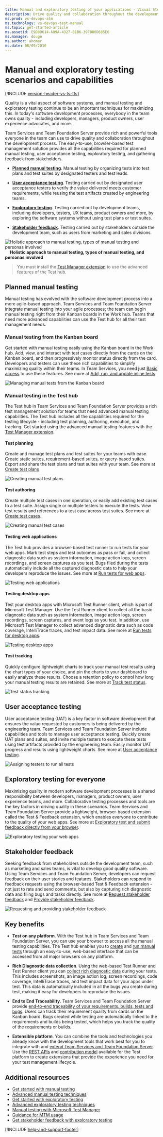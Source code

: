 ```yaml
---
title: Manual and exploratory testing of your applications - Visual Studio Team Services
description: Drive quality and collaboration throughout the development process with manual and exploratory testing capabilities
ms.prod: vs-devops-alm
ms.technology: vs-devops-test-manual
ms.topic: get-started-article
ms.assetid: E9D8D614-A09A-4327-81B6-39F880D685E6
ms.manager: douge
ms.author: ahomer
ms.date: 08/09/2016
---
```


# Manual and exploratory testing scenarios and capabilities
 
[!INCLUDE [version-header-vs-ts-tfs](../_shared/version-header-vs-ts-tfs.md)] 

Quality is a vital aspect of software systems, and manual testing 
and exploratory testing continue to be an important techniques for maximizing this.
In today's software development processes,
everybody in the team owns quality - including developers, managers, 
product owners, user experience advocates, and more.

Team Services and Team Foundation Server provide rich and powerful
tools everyone in the team can use to drive quality and collaboration
throughout the development process. The easy-to-use, browser-based 
test management solution provides all the capabilities required for 
planned manual testing, user acceptance testing, exploratory testing,
and gathering feedback from stakeholders.


* **[Planned manual testing](#manual-testing)**. Manual testing by organizing tests into test plans and test suites by designated testers and test leads.

* **[User acceptance testing](#user-acceptance)**. Testing carried out by designated user acceptance testers to verify the value delivered meets customer requirements, while reusing the test artifacts created by engineering teams. 

* **[Exploratory testing](#exploratory-testing)**. Testing carried out by development teams, including developers, testers, UX teams, product owners and more, by exploring the software systems without using test plans or test suites. 

* **[Stakeholder feedback](#stakeholder-feedback)**. Testing carried out by stakeholders outside the development team, such as users from marketing and sales divisions.  

![Holistic approach to manual testing, types of manual testing and personas involved](_img/manual-testing/schematic-01.png)  
&nbsp; &nbsp; **Holistic approach to manual testing, types of manual testing, and personas involved**

>You must install the [Test Manager extension](https://marketplace.visualstudio.com/items?itemName=ms.vss-testmanager-web)
to use the advanced features of the Test hub.


<a name="manual-testing"></a>
## Planned manual testing

Manual testing has evolved with the software development process
into a more agile-based approach. Team Services and Team Foundation
Server integrate manual testing into your agile processes; the team
can begin manual testing right from their Kanban boards in the Work
hub. Teams that need more advanced capabilities can use the Test
hub for all their test management needs.

### Manual testing from the Kanban board

Get started with manual testing easily using the Kanban board in 
the Work hub. Add, view, and interact with test cases directly
from the cards on the Kanban board, and then progressively monitor
status directly from the card. Developers and testers can use these
rich capabilities to simplify maximizing quality within their teams.
In Team Services, you need just [Basic access](../../setup-admin/team-services/buy-basic-access-add-team-services-users.md)
to use these features. See more at [Add, run, and update inline tests](../../work/kanban/add-run-update-tests.md).

![Managing manual tests from the Kanban board](_img/manual-testing/kanban-board-01.png)

### Manual testing in the Test hub

The Test hub in Team Services and Team Foundation Server provides
a rich test management solution for teams that need advanced manual
testing capabilities. The Test hub includes all the capabilities
required for the testing lifecycle - including test planning, authoring,
execution, and tracking. Get started using the advanced manual 
testing features with the
[Test Manager extension](https://marketplace.visualstudio.com/items?itemName=ms.vss-testmanager-web).

#### Test planning

Create and manage test plans and test suites for your teams with ease.
Create static suites, requirement-based suites, or query-based suites.
Export and share the test plans and test suites with your team.
See more at [Create test plans](getting-started/create-a-test-plan.md)

![Creating manual test plans](_img/manual-testing/create-test-plans-01.png)

#### Test authoring

Create multiple test cases in one operation, or easily add existing
test cases to a test suite. Assign single or multiple testers to 
execute the tests. View test results and references to a test case
across test suites. See more at [Create test cases](getting-started/create-test-cases.md).

![Creating manual test cases](_img/manual-testing/create-test-cases-01.png)

#### Testing web applications

The Test hub provides a browser-based test runner to run tests for your 
web apps. Mark test steps and test outcomes as pass or fail, and collect
diagnostic data such as system information, image action logs, 
screen recordings, and screen captures as you test. Bugs filed
during the tests automatically include all the captured diagnostic data
to help your developers reproduce the issues. 
See more at [Run tests for web apps](getting-started/run-manual-tests.md#run-web).

![Testing web applications](_img/manual-testing/test-web-app-01.png)

#### Testing desktop apps

Test your desktop apps with Microsoft Test Runner client, which is part
of Microsoft Test Manager. Use the Test Runner client to collect all the
basic diagnostic data such as system information, image action logs,
screen recordings, screen captures, and event logs as you test. 
In addition, use Microsoft Test Manager to collect advanced diagnostic
data such as code coverage, IntelliTrace traces, and test impact data.
See more at [Run tests for desktop apps](getting-started/run-manual-tests.md#run-desktop).

![Testing desktop apps](_img/manual-testing/test-desktop-apps-01.png)

#### Test tracking

Quickly configure lightweight charts to track your manual test results
using the chart types of your choice, and pin the charts to your dashboard to
easily analyze these results. Choose a retention policy to control how
long your manual testing results are retained.
See more at [Track test status](getting-started/track-test-status.md).

![Test status tracking](_img/manual-testing/track-test-status-01.png)

<a name="user-acceptance"></a>
## User acceptance testing

User acceptance testing (UAT) is a key factor in software development
that ensures the value requested by customers is being delivered
by the engineering team. Team Services and Team Foundation Server
include capabilities and tools to manage user acceptance testing.
Quickly create UAT plans and suites, and invite multiple testers to
execute these tests using test artifacts provided by the engineering team.
Easily monitor UAT progress and results using lightweight charts.
See more at [User acceptance testing](getting-started/user-acceptance-testing.md).

![Assigning testers to run all tests](_img/manual-testing/assign-testers-01.png)

<a name="exploratory-testing"></a>
## Exploratory testing for everyone

Maximizing quality in modern software development processes is a
shared responsibility between developers, managers, product owners,
user experience teams, and more. Collaborative testing processes and
tools are the key factors in driving quality in these scenarios.
Team Services and Team Foundation Server provide a lightweight, 
browser-based extension called the Test &amp; Feedback extension,
which enables everyone to contribute to the quality of your web apps.
See more at [Exploratory test and submit feedback directly from your browser](getting-started/perform-exploratory-tests.md).

![Exploratory testing your web apps](_img/manual-testing/exploratory-testing-01.png)

<a name="stakeholder-feedback"></a>
## Stakeholder feedback

Seeking feedback from stakeholders outside the development team, such
as marketing and sales teams, is vital to develop good quality software.
Using Team Services and Team Foundation Server, developers can request
feedback on their user stories and features. Stakeholders can respond
to feedback requests using the browser-based Test &amp; Feedback extension -
not just to rate and send comments, but also by capturing rich diagnostic
data and filing bugs and tasks directly.
See more at [Request stakeholder feedback](stakeholder/request-stakeholder-feedback.md) 
and [Provide stakeholder feedback](stakeholder/provide-stakeholder-feedback.md).

![Requesting and providing stakeholder feedback](_img/manual-testing/stakeholder-feedback-01.png)

## Key benefits

* **Test on any platform**. With the Test hub in Team Services and Team Foundation Server, you can use your browser to access all the manual testing capabilities. The Test hub enables you to [create](getting-started/create-test-cases.md) and [run manual tests](getting-started/run-manual-tests.md) through an easy-to-use, web-based interface that can be accessed from all major browsers on any platform.

* **Rich Diagnostic data collection**. Using the web-based Test Runner and Test Runner client you can [collect rich diagnostic data](collect-diagnostic-data.md) during your tests. This includes screenshots, an image action log, screen recordings, code coverage, IntelliTrace traces, and test impact data for your apps under test. This data is automatically included in all the bugs you create during test, making it easy for developers to reproduce the issues.

* **End to End Traceability**. Team Services and Team Foundation Server provide [end-to-end traceability of your requirements, builds, tests and bugs](../../work/track/link-work-items-support-traceability.md). Users can track their requirement quality from cards on the Kanban board. Bugs created while testing are automatically linked to the requirements and builds being tested, which helps you track the quality of the requirements or builds.

* **Extensible platform**. You can combine the tools and technologies you already know with the development tools that work best for you to integrate with and [extend Team Services and Team Foundation Server](../../integrate/get-started/overview.md). Use the [REST APIs](../../integrate/get-started/rest/basics.md) and [contribution model](../../../extend/develop/contributions-overview.md) available for the Test platform to create extensions that provide the experience you need for your test management lifecycle.

## Additional resources

* [Get started with manual testing](../../work/kanban/add-run-update-tests.md)
* [Advanced manual testing techniques](getting-started/user-acceptance-testing.md)
* [Get started with exploratory testing](getting-started/perform-exploratory-tests.md)
* [Advanced exploratory testing techniques](explore-workitems-exploratory-testing.md)
* [Manual testing with Microsoft Test Manager](mtm/exploratory-testing-using-microsoft-test-manager.md)
* [Guidance for MTM usage](mtm/guidance-mtm-usage.md) 
* [Get stakeholder feedback with exploratory testing](stakeholder/request-stakeholder-feedback.md)

[!INCLUDE [help-and-support-footer](../_shared/help-and-support-footer.md)] 
